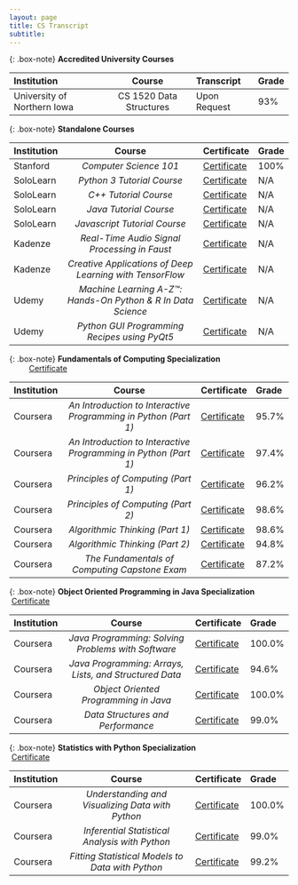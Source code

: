 ```yaml
---
layout: page
title: CS Transcript
subtitle: 
---
```



{: .box-note}
**Accredited University Courses**

| **Institution** | **Course**             | **Transcript** | **Grade** |
| :------ |:----------------------: |:--- |:--- |
| University of Northern Iowa | CS 1520 Data Structures| Upon Request |93%|


{: .box-note}
**Standalone Courses**



| **Institution** | **Course**              | **Certificate** | **Grade** |
| :------ |:----------------------: |:--- |:--- |
| Stanford | *Computer Science 101* | [Certificate](https://prod-cert-bucket.s3.amazonaws.com/downloads/51cd05dc05a54d99a43b7b7556a1fe89/Statement.pdf) | 100% |
| SoloLearn | *Python 3 Tutorial Course* |[Certificate](https://www.sololearn.com/Certificate/1073-7741992/pdf/) | N/A |
| SoloLearn| *C++ Tutorial Course* |[Certificate](https://www.sololearn.com/Certificate/1051-7741992/pdf/) | N/A |
| SoloLearn| *Java Tutorial Course* |[Certificate](https://www.sololearn.com/Certificate/1068-7741992/pdf/) | N/A |
| SoloLearn| *Javascript Tutorial Course* |[Certificate](https://www.sololearn.com/Certificate/1024-7741992/pdf/) | N/A |
| Kadenze | *Real-Time Audio Signal Processing in Faust* |[Certificate](https://www.kadenze.com/certificates/X5LB54WZ) |N/A |
| Kadenze | *Creative Applications of Deep Learning with TensorFlow* |[Certificate](https://www.kadenze.com/certificates/verified/S8RAG5MS?utm_campaign=certificate_share&utm_content=certificate%3DS8RAG5MS&utm_medium=share&utm_source=kadenze)|N/A |
| Udemy | *Machine Learning A-Z™: Hands-On Python & R In Data Science* |[Certificate](http://ude.my/UC-LQCF5JY4) |N/A |
| Udemy | *Python GUI Programming Recipes using PyQt5* |[Certificate](http://ude.my/UC-HISPK06G) |N/A |

{: .box-note}
 **Fundamentals of Computing Specialization** &nbsp; &nbsp; &nbsp; &nbsp; &nbsp; &nbsp; &nbsp; &nbsp; &nbsp; &nbsp; &nbsp; &nbsp; &nbsp; &nbsp; &nbsp; &nbsp; &nbsp; &nbsp; &nbsp; &nbsp;[Certificate](https://www.coursera.org/account/accomplishments/specialization/W9274F6U5KUC)


| **Institution** | **Course**              | **Certificate** | **Grade** |
| :------ |:----------------------: |:--- |:--- |
| Coursera | *An Introduction to Interactive Programming in Python (Part 1)* |[Certificate](https://www.coursera.org/account/accomplishments/certificate/XUFURP5LLFEZ) | 95.7% |
| Coursera | *An Introduction to Interactive Programming in Python (Part 1)* |[Certificate](https://www.coursera.org/account/accomplishments/certificate/B58H8X6HM2T9) | 97.4% |
| Coursera| *Principles of Computing (Part 1)* |[Certificate](https://www.coursera.org/account/accomplishments/certificate/ZVEKXWQYNXB5) | 96.2% |
| Coursera | *Principles of Computing (Part 2)* |[Certificate](https://www.coursera.org/account/accomplishments/certificate/T8AGHNXZ4XN7) |98.6% |
| Coursera | *Algorithmic Thinking (Part 1)* |[Certificate](https://www.coursera.org/account/accomplishments/certificate/TN79FPV2EQX3)| 98.6% |
| Coursera | *Algorithmic Thinking (Part 2)* |[Certificate](https://www.coursera.org/account/accomplishments/certificate/Y6HQFCVET4PR) | 94.8% |
| Coursera | *The Fundamentals of Computing Capstone Exam* |[Certificate](https://www.coursera.org/account/accomplishments/certificate/YP3TEGVGW35U) | 87.2% |


{: .box-note}
 **Object Oriented Programming in Java Specialization**  &nbsp;&nbsp;&nbsp; &nbsp; &nbsp; &nbsp; &nbsp; &nbsp; &nbsp;[Certificate](https://www.coursera.org/account/accomplishments/specialization/6X5ZCAE4VJKJ)


| **Institution** | **Course**              | **Certificate** | **Grade** |
| :------ |:----------------------: |:--- |:--- |
| Coursera | *Java Programming: Solving Problems with Software* |[Certificate](https://www.coursera.org/account/accomplishments/certificate/F2TGQ2M7QDXU) | 100.0% |
| Coursera | *Java Programming: Arrays, Lists, and Structured Data* |[Certificate](https://www.coursera.org/account/accomplishments/certificate/TXXK2HC6TVNR) | 94.6% |
| Coursera| *Object Oriented Programming in Java* |[Certificate](https://www.coursera.org/account/accomplishments/certificate/EZC2F7SQ5VXM) | 100.0% |
| Coursera | *Data Structures and Performance* |[Certificate](https://www.coursera.org/account/accomplishments/certificate/DJAQUK6V5XYN) | 99.0% |

{: .box-note}
 **Statistics with Python Specialization**  &nbsp; &nbsp;  &nbsp; &nbsp; &nbsp; &nbsp; &nbsp; &nbsp;&nbsp;&nbsp;&nbsp; &nbsp; &nbsp; &nbsp; &nbsp; &nbsp; &nbsp;[Certificate](https://www.coursera.org/account/accomplishments/specialization/5TBHBL72549G)


| **Institution** | **Course**              | **Certificate** | **Grade** |
| :------ |:----------------------: |:--- |:--- |
| Coursera | *Understanding and Visualizing Data with Python* |[Certificate](https://www.coursera.org/account/accomplishments/certificate/7QQ2NRAKAPFG) | 100.0% |
| Coursera | *Inferential Statistical Analysis with Python* |[Certificate](https://www.coursera.org/account/accomplishments/certificate/ETQ7Q7EEBXP7) | 99.0% |
| Coursera| *Fitting Statistical Models to Data with Python* |[Certificate](https://www.coursera.org/account/accomplishments/certificate/ZZFY2B5NXF2Y) | 99.2% |
